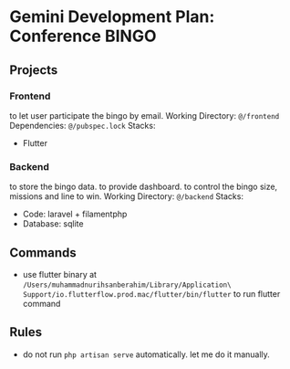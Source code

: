 # Gemini Development Plan: Conference BINGO

## Projects

### Frontend
to let user participate the bingo by email.
Working Directory: `@/frontend`
Dependencies: `@/pubspec.lock`
Stacks:
- Flutter

### Backend
to store the bingo data. to provide dashboard. to control the bingo size, missions and line to win.
Working Directory: `@/backend`
Stacks:
- Code: laravel + filamentphp
- Database: sqlite

## Commands
- use flutter binary at `/Users/muhammadnurihsanberahim/Library/Application\ Support/io.flutterflow.prod.mac/flutter/bin/flutter` to run flutter command

## Rules
- do not run `php artisan serve` automatically. let me do it manually.
